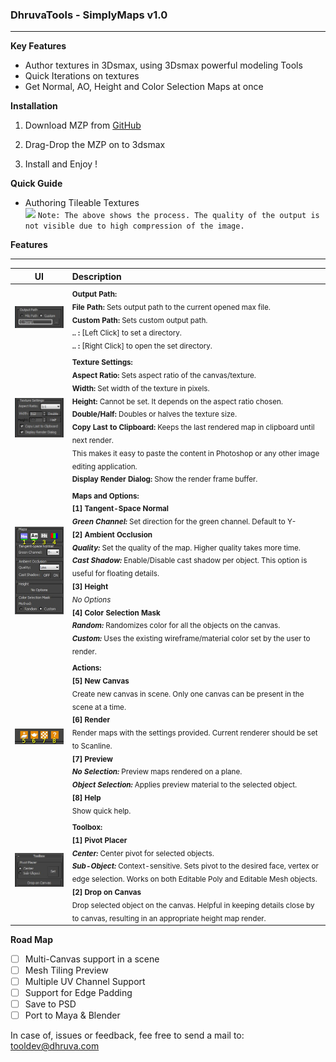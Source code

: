### DhruvaTools  - SimplyMaps v1.0
***

**Key Features**
* Author textures in 3Dsmax, using 3Dsmax powerful modeling Tools
* Quick Iterations on textures
* Get Normal, AO, Height and Color Selection Maps at once

**Installation**

1. Download MZP from [GitHub](https://github.com/DhruvaInteractive/MXS-SimplyMaps/releases/download/v1.0/DhruvaTools_SimplyMaps_v1.mzp)

2. Drag-Drop the MZP on to 3dsmax

3. Install and Enjoy !

**Quick Guide**

* Authoring Tileable Textures<br>
![](https://github.com/DhruvaInteractive/MXS-SimplyMaps/blob/master/doc/help_01.gif)
`Note: The above shows the process. The quality of the output is not visible due to high compression of the image.`

**Features**
***
UI | Description 
:------------: | :-------------
![](https://github.com/DhruvaInteractive/MXS-SimplyMaps/blob/master/doc/ui_01.jpg) |<sub>**Output Path:**<br>**File Path:** Sets output path to the current opened max file.<br>**Custom Path:** Sets custom output path.<br>**.. :** [Left Click] to set a directory. <br>**.. :** [Right Click] to open the set directory.</sub>
![](https://github.com/DhruvaInteractive/MXS-SimplyMaps/blob/master/doc/ui_02.jpg) | <sub>**Texture Settings:**<br>**Aspect Ratio:** Sets aspect ratio of the canvas/texture.<br>**Width:** Set width of the texture in pixels.<br>**Height:** Cannot be set. It depends on the aspect ratio chosen.<br>**Double/Half:** Doubles or halves the texture size.<br>**Copy Last to Clipboard:** Keeps the last rendered map in clipboard until next render.<br>This makes it easy to paste the content in Photoshop or any other image editing application.<br>**Display Render Dialog:** Show the render frame buffer.</sub>
![](https://github.com/DhruvaInteractive/MXS-SimplyMaps/blob/master/doc/ui_03.jpg) |<sub>**Maps and Options:**<br>**[1] Tangent-Space Normal**<br>**_Green Channel:_** Set direction for the green channel. Default to Y-<br>**[2] Ambient Occlusion**<br>**_Quality:_** Set the quality of the map. Higher quality takes more time.<br>**_Cast Shadow:_** Enable/Disable cast shadow per object. This option is useful for floating details.<br>**[3] Height**<br>_No Options_<br>**[4] Color Selection Mask**<br>**_Random:_** Randomizes color for all the objects on the canvas.<br>**_Custom:_** Uses the existing wireframe/material color set by the user to render.</sub>
![](https://github.com/DhruvaInteractive/MXS-SimplyMaps/blob/master/doc/ui_04.jpg) |<sub>**Actions:**<br>**[5] New Canvas**<br>Create new canvas in scene. Only one canvas can be present in the scene at a time.<br>**[6] Render**<br>Render maps with the settings provided. Current renderer should be set to Scanline.<br>**[7] Preview**<br>_**No Selection:**_ Preview maps rendered on a plane.<br>_**Object Selection:**_ Applies preview material to the selected object.<br>**[8] Help**<br>Show quick help.</sub>
![](https://github.com/DhruvaInteractive/MXS-SimplyMaps/blob/master/doc/ui_05.jpg) |<sub>**Toolbox:**<br>**[1] Pivot Placer**<br>_**Center:**_ Center pivot for selected objects.<br>_**Sub-Object:**_ Context-sensitive. Sets pivot to the desired face, vertex or edge selection. Works on both Editable Poly and Editable Mesh objects.<br>**[2] Drop on Canvas**<br>Drop selected object on the canvas. Helpful in keeping details close by to canvas, resulting in an appropriate height map render.</sub>

**Road Map**

- [ ] Multi-Canvas support in a scene
- [ ] Mesh Tiling Preview
- [ ] Multiple UV Channel Support
- [ ] Support for Edge Padding
- [ ] Save to PSD
- [ ] Port to Maya & Blender

In case of, issues or feedback, fee free to send a mail to: tooldev@dhruva.com
